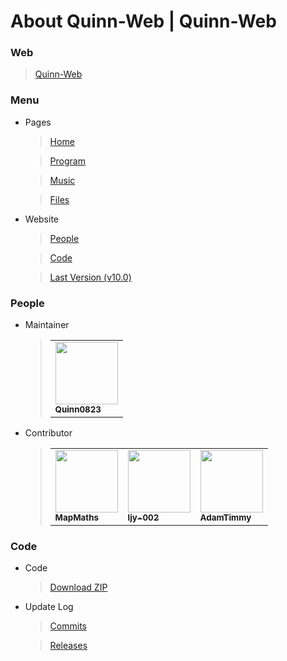 # About Quinn-Web | Quinn-Web
### Web
> [Quinn-Web](https://Quinn0823.github.io)
### Menu
- Pages
  > [Home](https://quinn0823.github.io/home.html)

  > [Program](https://quinn0823.github.io/program.html)

  > [Music](https://quinn0823.github.io/music.html)

  > [Files](https://quinn0823.github.io/files.html)
- Website
  > [People](https://quinn0823.github.io/people.html)

  > [Code](https://quinn0823.github.io/code.html)

  > [Last Version (v10.0)](https://quinn0823.github.io/h_versions/v10.0/)

### People
- Maintainer
  > <table>
    <tbody>
      <tr>
        <td>
          <a href="https://github.com/Quinn0823" target="_blank"><img src="https://avatars.githubusercontent.com/u/68278999?&v=4" width="100px;"><br><sub><b>Quinn0823</b></sub></a>
        </td>
      </tr>
    </tbody>
  </table>
- Contributor
  > <table>
    <tbody>
      <tr>
        <td>
          <a href="https://github.com/MapMaths" target="_blank"><img src="https://avatars.githubusercontent.com/u/62785981?v=4" width="100px;"><br><sub><b>MapMaths</b></sub></a>
        </td>
        <td>
          <a href="https://github.com/ljy-002" target="_blank"><img src="https://avatars.githubusercontent.com/u/63292034?v=4" width="100px;"><br><sub><b>ljy-002</b></sub></a>
        </td>
        <td>
          <a href="https://github.com/Adamtimmy" target="_blank"><img src="https://avatars.githubusercontent.com/u/64662299?v=4" width="100px;"><br><sub><b>AdamTimmy</b></sub></a>
        </td>
      </tr>
    </tbody>
  </table>

### Code
- Code
  >[Download ZIP](https://github.com/Quinn0823/Quinn0823.github.io/archive/main.zip)
- Update Log
  > [Commits](https://github.com/Quinn0823/Quinn0823.github.io/commits)

  > [Releases](https://github.com/Quinn0823/Quinn0823.github.io/releases)
